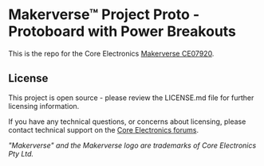 # Makerverse™ Project Proto - Protoboard with Power Breakouts

This is the repo for the Core Electronics [Makerverse CE07920](https://core-electronics.com.au/catalog/product/view/sku/CE07920).

## License
This project is open source - please review the LICENSE.md file for further licensing information.

If you have any technical questions, or concerns about licensing, please contact technical support on the [Core Electronics forums](https://forum.core-electronics.com.au/).

*\"Makerverse\" and the Makerverse logo are trademarks of Core Electronics Pty Ltd.*
